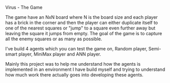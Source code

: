 Virus - The Game

The game have an NxN board where N is the board size and each player has a brick in the corner and then the player can either duplicate itself
to one of the nearest squares or "jump" to a square even further away but leaving the square it jumps from empty. The goal of the game
is to capture all the enemy squares or as many as possible.

I've build 4 agents which you can test the game on, Random player, Semi-smart player, MiniMax player and ANN player. 

Mainly this project was to help me understand how the agents is implemented in an environment I have build myself and trying to understand
how much work there actually goes into developing these agents.
